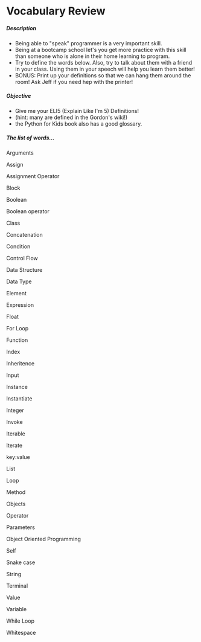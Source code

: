 # Vocabulary Review

##### Description
* Being able to "speak" programmer is a very important skill. 
* Being at a bootcamp school let's you get more practice with this skill than someone who is alone in their home learning to program.
* Try to define the words below. Also, try to talk about them with a friend in your class. Using them in your speech will help you learn them better!
* BONUS: Print up your definitions so that we can hang them around the room! Ask Jeff if you need hep with the printer!

##### Objective 
* Give me your ELI5 (Explain Like I'm 5) Definitions!
* (hint: many are defined in the Gordon's wiki!)
* the Python for Kids book also has a good glossary.

##### The list of words...

Arguments

Assign

Assignment Operator

Block

Boolean

Boolean operator

Class

Concatenation

Condition

Control Flow

Data Structure

Data Type

Element

Expression

Float

For Loop

Function

Index

Inheritence

Input

Instance

Instantiate

Integer

Invoke

Iterable

Iterate

key:value

List

Loop

Method

Objects

Operator

Parameters

Object Oriented Programming

Self

Snake case

String

Terminal

Value

Variable

While Loop

Whitespace